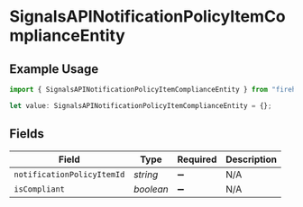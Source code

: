 # SignalsAPINotificationPolicyItemComplianceEntity

## Example Usage

```typescript
import { SignalsAPINotificationPolicyItemComplianceEntity } from "firehydrant-typescript-sdk/models/components";

let value: SignalsAPINotificationPolicyItemComplianceEntity = {};
```

## Fields

| Field                      | Type                       | Required                   | Description                |
| -------------------------- | -------------------------- | -------------------------- | -------------------------- |
| `notificationPolicyItemId` | *string*                   | :heavy_minus_sign:         | N/A                        |
| `isCompliant`              | *boolean*                  | :heavy_minus_sign:         | N/A                        |